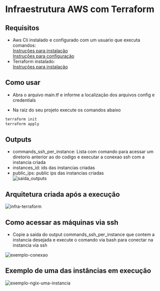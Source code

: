 # Infraestrutura AWS com Terraform

## Requisitos

- Aws Cli instalado e configurado com um usuario que executa comandos: <br/>
  [Instruções para instalação](https://docs.aws.amazon.com/pt_br/cli/latest/userguide/cli-chap-getting-started.html) <br/>
  [Instruções para configuração](https://docs.aws.amazon.com/pt_br/cli/latest/userguide/cli-chap-configure.html)
- Terraform instalado: <br/>
  [Instruções para instalação](https://developer.hashicorp.com/terraform/downloads)

## Como usar
- Abra o arquivo main.tf e informe a localização dos arquivos config e credentials

- Na raiz do seu projeto execute os comandos abaixo

```bash
terraform init
terraform apply
```

## Outputs

- commands_ssh_per_instance: Lista com comando para acessar um diretorio anterior ao do codigo e executar a conexao ssh com a instancia criada <br/>
- instances_id: ids das instancias criadas <br/>
- public_ips: public ips das instancias criadas <br/>
![saida_outputs](https://user-images.githubusercontent.com/3687713/215537833-459d99f2-37de-43dd-89d4-954d124d26fd.jpg)

## Arquitetura criada após a execução
![infra-terraform](https://user-images.githubusercontent.com/3687713/215537604-a9f84c44-6271-471e-af55-c3f7e770cd9c.png)

## Como acessar as máquinas via ssh

- Copie a saida do output commands_ssh_per_instance que contem a instancia desejada e execute o comando via bash para conectar na instancia via ssh

![exemplo-conexao](https://user-images.githubusercontent.com/3687713/215538016-d105c1b2-9c4f-4281-b9a6-6b0c1309795a.jpg)

## Exemplo de uma das instâncias em execução
![exemplo-ngix-uma-instancia](https://user-images.githubusercontent.com/3687713/215538363-cb461616-b4e0-401a-b9de-489f07a061a1.jpg)
